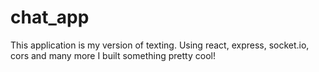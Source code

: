 # chat_app


This application is my version of texting. Using react, express, socket.io, cors and many more I built something pretty cool!
